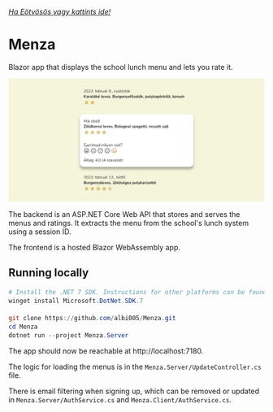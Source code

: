 ﻿[*Ha Eötvösös vagy kattints ide!*](README_hu.md)

# Menza

Blazor app that displays the school lunch menu and lets you rate it.

![Thumbnail](thumbnail.webp)

The backend is an ASP.NET Core Web API that stores and serves the menus and ratings. It extracts the menu from the school's lunch system using a session ID.

The frontend is a hosted Blazor WebAssembly app.

## Running locally

```powershell
# Install the .NET 7 SDK. Instructions for other platforms can be found at https://learn.microsoft.com/dotnet/core/install
winget install Microsoft.DotNet.SDK.7

git clone https://github.com/albi005/Menza.git
cd Menza
dotnet run --project Menza.Server
```

The app should now be reachable at http://localhost:7180.

The logic for loading the menus is in the `Menza.Server/UpdateController.cs` file.

There is email filtering when signing up, which can be removed or updated in `Menza.Server/AuthService.cs` and `Menza.Client/AuthService.cs`.
